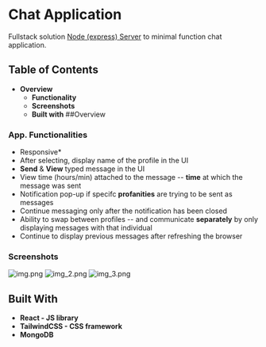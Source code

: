 # Chat Application
Fullstack solution [Node (express) Server](https://github.com/JurgenMik/chatApp_server) to minimal function chat application.
## Table of Contents
* <strong>Overview</strong>
  * <strong>Functionality</strong>
  * <strong>Screenshots</strong>
  * <strong>Built with</strong>
##Overview
### App. Functionalities
* Responsive*
* After selecting, display name of the profile in the UI
* <strong>Send</strong> & <strong>View</strong> typed message in the UI
* View time (hours/min) attached to the message -- <strong>time</strong> at which the message was sent
* Notification pop-up if specifc <strong>profanities</strong> are trying to be sent as messages
* Continue messaging only after the notification has been closed
* Ability to swap between profiles -- and communicate <strong>separately</strong> by only displaying messages with that individual
* Continue to display previous messages after refreshing the browser
### Screenshots
![img.png](img.png)
![img_2.png](img_2.png)
![img_3.png](img_3.png)
## Built With
* <strong>React - JS library</strong>
* <strong>TailwindCSS - CSS framework</strong>
* <strong>MongoDB</strong>


